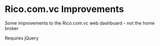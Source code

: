 # Rico.com.vc Improvements

Some improvements to the Rico.com.vc web dashboard - not the home broker

Requires jQuery